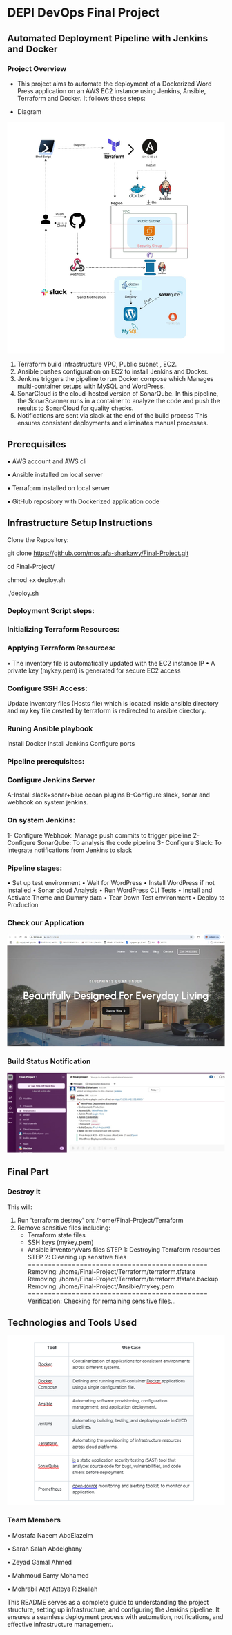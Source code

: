 # DEPI DevOps Final Project

## Automated Deployment Pipeline with Jenkins and Docker

### Project Overview

- This project aims to automate the deployment of a Dockerized Word Press application on an AWS EC2 instance using Jenkins, Ansible, Terraform and Docker. It follows these steps:

- Diagram

![Logo](Terraform/logo.jpeg)



1.	Terraform build infrastructure VPC, Public subnet , EC2.
2.	Ansible pushes configuration on EC2 to install Jenkins and Docker. 
3.	Jenkins triggers the pipeline to run Docker compose which Manages multi-container setups with MySQL and WordPress.
4.	SonarCloud is the cloud-hosted version of SonarQube. In this pipeline, the SonarScanner runs in a container to analyze the code and push the results to SonarCloud for quality checks.
5.	Notifications are sent via slack at the end of the build process
This ensures consistent deployments and eliminates manual processes.

## Prerequisites

•	AWS account and AWS cli

•	Ansible installed on local server

•	Terraform installed on local server

•	GitHub repository with Dockerized application code

## Infrastructure Setup Instructions

Clone the Repository:

git clone https://github.com/mostafa-sharkawy/Final-Project.git

cd Final-Project/

chmod +x deploy.sh

./deploy.sh

### Deployment Script steps:

### Initializing Terraform Resources:

### Applying Terraform Resources:

•	The inventory file is automatically updated with the EC2 instance IP
•	A private key (mykey.pem) is generated for secure EC2 access

### Configure SSH Access:

Update inventory files (Hosts file) which is located inside ansible directory and my key file created by terraform is redirected to ansible directory.

### Runing Ansible playbook
Install Docker
Install Jenkins
Configure ports

### Pipeline prerequisites:

### Configure Jenkins Server
A-Install slack+sonar+blue ocean plugins
B-Configure slack, sonar and webhook on system jenkins.
### On system Jenkins:
1- Configure Webhook: Manage push commits to trigger pipeline
2- Configure SonarQube: To analysis the code pipeline
3- Configure Slack: To integrate notifications from Jenkins to slack
### Pipeline stages:
•	Set up test environment
•	Wait for WordPress
•	Install WordPress if not installed 
•	Sonar cloud Analysis
•	Run WordPress CLI Tests
•	Install and Activate Theme and Dummy data
•	Tear Down Test environment
•	Deploy to Production

### Check our Application
 ![Logo](Terraform/app.PNG)
### Build Status Notification
 ![Logo](Terraform/net.jpeg)
 
## Final Part

### Destroy it 
This will:
1. Run 'terraform destroy' on: /home/Final-Project/Terraform
2. Remove sensitive files including:
   - Terraform state files
   - SSH keys (mykey.pem)
   - Ansible inventory/vars files
STEP 1: Destroying Terraform resources
STEP 2: Cleaning up sensitive files
=============================================
Removing: /home/Final-Project/Terraform/terraform.tfstate
Removing: /home/Final-Project/Terraform/terraform.tfstate.backup
Removing: /home/Final-Project/Ansible/mykey.pem
=============================================
Verification:
Checking for remaining sensitive files...
## Technologies and Tools Used
 ![Logo](Terraform/table.PNG)

### Team Members

•	Mostafa Naeem AbdElazeim

•	Sarah Salah Abdelghany

•	Zeyad Gamal Ahmed

•	Mahmoud Samy Mohamed

•	Mohrabil Atef Atteya Rizkallah

This README serves as a complete guide to understanding the project structure, setting up infrastructure, and configuring the Jenkins pipeline. It ensures a seamless deployment process with automation, notifications, and effective infrastructure management.

